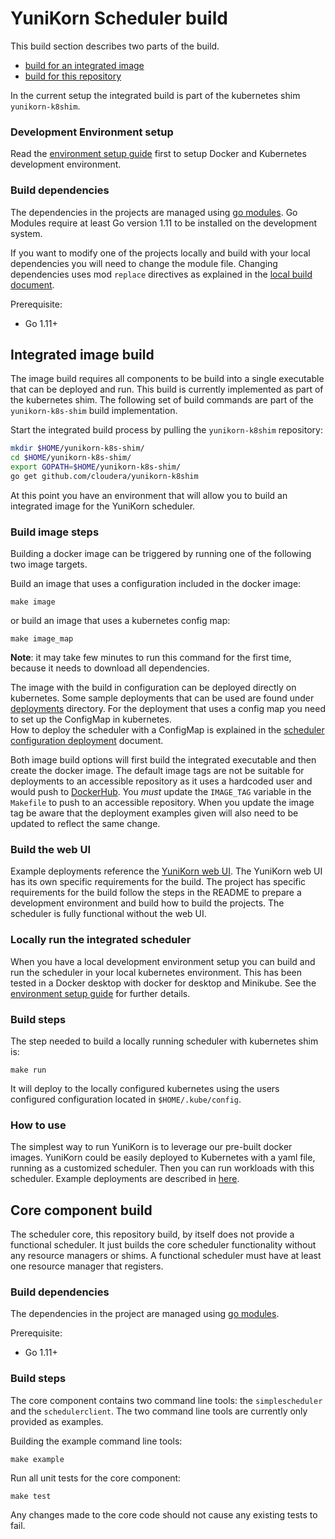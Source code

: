 # YuniKorn Scheduler build

This build section describes two parts of the build.
- [build for an integrated image](#Integrated-image-build)
- [build for this repository](#Core-component-build)

In the current setup the integrated build is part of the kubernetes shim `yunikorn-k8shim`.

### Development Environment setup

Read the [environment setup guide](env-setup.md) first to setup Docker and Kubernetes development environment.

### Build dependencies

The dependencies in the projects are managed using [go modules](https://blog.golang.org/using-go-modules).
Go Modules require at least Go version 1.11 to be installed on the development system.

If you want to modify one of the projects locally and build with your local dependencies you will need to change the module file. 
Changing dependencies uses mod `replace` directives as explained in the [local build document](build-local.md).  

Prerequisite:
- Go 1.11+

## Integrated image build

The image build requires all components to be build into a single executable that can be deployed and run.
This build is currently implemented as part of the kubernetes shim. The following set of build commands are part of the `yunikorn-k8s-shim` build implementation.

Start the integrated build process by pulling the `yunikorn-k8shim` repository:
```bash
mkdir $HOME/yunikorn-k8s-shim/
cd $HOME/yunikorn-k8s-shim/
export GOPATH=$HOME/yunikorn-k8s-shim/
go get github.com/cloudera/yunikorn-k8shim
```
At this point you have an environment that will allow you to build an integrated image for the YuniKorn scheduler.

### Build image steps

Building a docker image can be triggered by running one of the following two image targets.

Build an image that uses a configuration included in the docker image:
```
make image
```
or build an image that uses a kubernetes config map:
```
make image_map
```
**Note**: it may take few minutes to run this command for the first time, because it needs to download all dependencies.

The image with the build in configuration can be deployed directly on kubernetes. Some sample deployments that can be used are found under [deployments](https://github.com/cloudera/yunikorn-k8shim/tree/master/deployments/scheduler) directory.
For the deployment that uses a config map you need to set up the ConfigMap in kubernetes.  
How to deploy the scheduler with a ConfigMap is explained in the [scheduler configuration deployment](configure-scheduler.md) document.

Both image build options will first build the integrated executable and then create the docker image.
The default image tags are not be suitable for deployments to an accessible repository as it uses a hardcoded user and would push to [DockerHub](https://hub.docker.com/r/yunikorn/yunikorn-scheduler-k8s).
You *must* update the `IMAGE_TAG` variable in the `Makefile` to push to an accessible repository.
When you update the image tag be aware that the deployment examples given will also need to be updated to reflect the same change.

### Build the web UI

Example deployments reference the [YuniKorn web UI](https://github.com/cloudera/yunikorn-web). 
The YuniKorn web UI has its own specific requirements for the build. The project has specific requirements for the build follow the steps in the README to prepare a development environment and build how to build the projects.
The scheduler is fully functional without the web UI. 

### Locally run the integrated scheduler

When you have a local development environment setup you can build and run the scheduler in your local kubernetes environment.
This has been tested in a Docker desktop with docker for desktop and Minikube. See the [environment setup guide](env-setup.md) for further details.

### Build steps

The step needed to build a locally running scheduler with kubernetes shim is: 
```
make run
```
It will deploy to the locally configured kubernetes using the users configured configuration located in `$HOME/.kube/config`.

### How to use 

The simplest way to run YuniKorn is to leverage our pre-built docker images.
YuniKorn could be easily deployed to Kubernetes with a yaml file, running as a customized scheduler.
Then you can run workloads with this scheduler. Example deployments are described in [here](user-guide.md).

## Core component build

The scheduler core, this repository build, by itself does not provide a functional scheduler. 
It just builds the core scheduler functionality without any resource managers or shims.
A functional scheduler must have at least one resource manager that registers.

### Build dependencies
The dependencies in the project are managed using [go modules](https://blog.golang.org/using-go-modules).   

Prerequisite:
- Go 1.11+

### Build steps
The core component contains two command line tools: the `simplescheduler` and the `schedulerclient`.
The two command line tools are currently only provided as examples.

Building the example command line tools:
```
make example
```  

Run all unit tests for the core component: 
```
make test
```
Any changes made to the core code should not cause any existing tests to fail.
